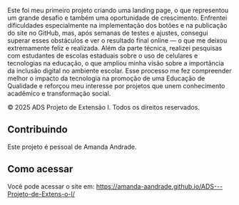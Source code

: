 Este foi meu primeiro projeto criando uma landing page, o que representou um grande desafio e também uma oportunidade de crescimento. Enfrentei dificuldades especialmente na implementação dos botões e na publicação do site no GitHub, mas, após semanas de testes e ajustes, consegui superar esses obstáculos e ver o resultado final online — o que me deixou extremamente feliz e realizada. Além da parte técnica, realizei pesquisas com estudantes de escolas estaduais sobre o uso de celulares e tecnologias na educação, o que ampliou minha visão sobre a importância da inclusão digital no ambiente escolar. Esse processo me fez compreender melhor o impacto da tecnologia na promoção de uma Educação de Qualidade e reforçou meu interesse por projetos que unem conhecimento acadêmico e transformação social.

&copy; 2025 ADS Projeto de Extensão I. Todos os direitos reservados.

## Contribuindo

Este projeto é pessoal de Amanda Andrade.

## Como acessar

Você pode acessar o site em: https://amanda-aandrade.github.io/ADS---Projeto-de-Extens-o-I/
